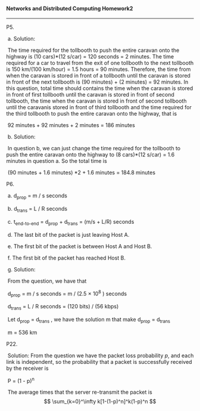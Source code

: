 ####  Networks and Distributed Computing Homework2

---

P5. 

​	 a. Solution:

​				The time required for the tollbooth to push the entire caravan onto the highway is (10 cars)*(12 s/car) = 120 seconds = 2 minutes. The time required for a car to travel from the exit of one tollbooth to the next tollbooth is 150 km/(100 km/hour) = 1.5 hours = 90 minutes. Therefore, the time from when the caravan is stored in front of a tollbooth until the caravan is stored in front of the next tollbooth is (90 minutes) + (2 minutes) = 92 minutes. In this question, total time should contains the time when the caravan is stored in front of first tollbooth until the caravan is stored in front of second tollbooth, the time when the caravan is stored in front of second tollbooth until the caravanis stored in front of third tollbooth and the time required for the third tollbooth to push the entire caravan onto the highway, that is

​				    92 minutes + 92 minutes + 2 minutes = 186 minutes

​	   b. Solution:

​				In question b, we can just change the time required for the tollbooth to push the entire caravan onto the highway to (8 cars)*(12 s/car) = 1.6 minutes in question a. So the total time is

​               (90 minutes + 1.6 minutes) *2 + 1.6 minutes = 184.8 minutes



P6. 

​		a. d<sub>prop</sub> = m / s seconds

​		b. d<sub>trans</sub> = L / R seconds

​		c.  t<sub>end-to-end</sub> = d<sub>prop</sub> + d<sub>trans</sub> = (m/s + L/R) seconds

​		d. The last bit of the packet is just leaving Host A.

​		e. The first bit of the packet is between Host A and Host B.

​		f.  The first bit of the packet has reached Host B.

​		g. Solution:

​					From the question, we have that

​									d<sub>prop</sub> = m / s seconds = m / (2.5 &times; 10<sup>8</sup> ) seconds

​									d<sub>trans</sub> = L / R seconds = (120 bits) / (56 kbps)

​					Let d<sub>prop</sub> = d<sub>trans</sub> , we have the solution m that make d<sub>prop</sub> = d<sub>trans</sub>

​													m = 536 km



P22. 

​		Solution: From the question we have the packet loss probability *p*, and each link is independent, so the probability that a packet is successfully received by the receiver is 

​                                                       P = (1 - p)<sup>n</sup> 

​		The average times that the server re-transmit the packet is
$$
\sum_{k=0}^\infty k[1-(1-p)^n]^k(1-p)^n
$$


